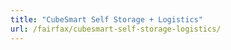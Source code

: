 ```yaml
---
title: "CubeSmart Self Storage + Logistics"
url: /fairfax/cubesmart-self-storage-logistics/
---
```

